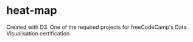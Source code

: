# heat-map
Created with D3. One of the required projects for freeCodeCamp's Data Visualisation certification
